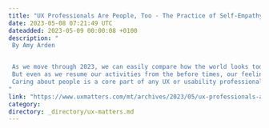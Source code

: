 ```yaml
---
title: "UX Professionals Are People, Too - The Practice of Self-Empathy"
date: 2023-05-08 07:21:49 UTC
dateadded: 2023-05-09 00:00:08 +0100
description: "
 By Amy Arden 


 As we move through 2023, we can easily compare how the world looks today with what it looked like three years ago, at the beginning of the pandemic. Fortunately, lockdowns and stay-at-home orders are now things of the past. Vaccines and booster shots are widely available and are generally preventing serious illness from Covid-19. Restaurants, stores, other businesses, and office buildings have reopened, and many of the emergency measures that the government enacted during the pandemic have lifted. 
 But even as we resume our activities from the before times, our feelings about our world might not so easily return to normal. Everything in our lives somehow seems more complicated now. While we might welcome having the options of dining out or seeing a film in a theater, we also might be feeling uneasy about the economy, politics, or worrying about escalating global conflicts. 
 Caring about people is a core part of any UX or usability professional’s job. But our capacity for empathy is not infinite. Plus, our ability to replenish our energy when we encounter adversity or uncertainty in our lives might look somewhat different today than it did before. Read More 
"
link: "https://www.uxmatters.com/mt/archives/2023/05/ux-professionals-are-people-too-the-practice-of-self-empathy.php"
category:
directory: _directory/ux-matters.md
---
```

